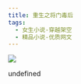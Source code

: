 ```yaml
---
title: 重生之将门毒后
tags:
  - 女生小说-穿越架空
  - 精品小说-优质网文
---
```


![](https://wfqqreader-1252317822.image.myqcloud.com/cover/303/753303/s_753303.jpg)

undefined